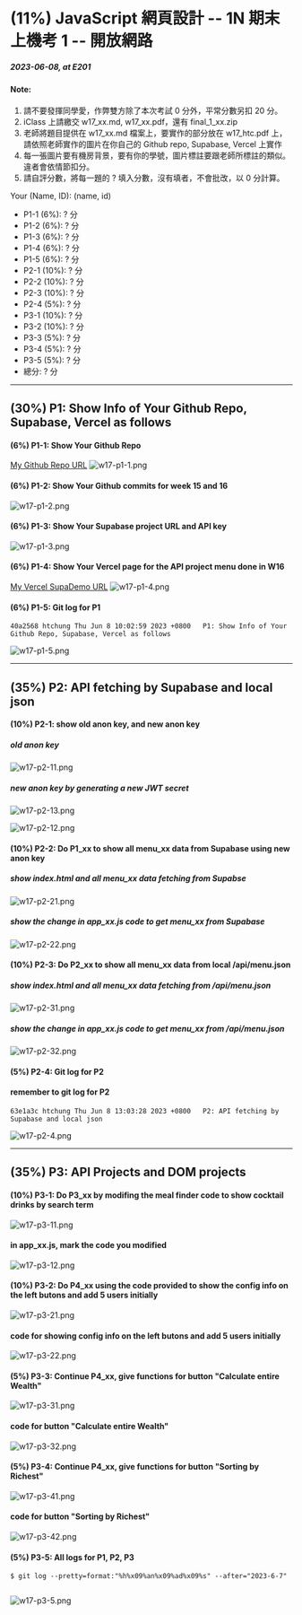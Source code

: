 # (11%) JavaScript 網頁設計 -- 1N 期末上機考 1 -- 開放網路

##### 2023-06-08, at E201

#### Note:

1. 請不要發揮同學愛，作弊雙方除了本次考試 0 分外，平常分數另扣 20 分。
2. iClass 上請繳交 w17_xx.md, w17_xx.pdf，還有 final_1_xx.zip
3. 老師將題目提供在 w17_xx.md 檔案上，要實作的部分放在 w17_htc.pdf 上，請依照老師實作的圖片在你自己的 Github repo, Supabase, Vercel 上實作
4. 每一張圖片要有機房背景，要有你的學號，圖片標註要跟老師所標註的類似。違者會依情節扣分。
5. 請自評分數，將每一題的 ? 填入分數，沒有填者，不會批改，以 0 分計算。

Your (Name, ID): (name, id)

- P1-1 (6%): ? 分
- P1-2 (6%): ? 分
- P1-3 (6%): ? 分
- P1-4 (6%): ? 分
- P1-5 (6%): ? 分
- P2-1 (10%): ? 分
- P2-2 (10%): ? 分
- P2-3 (10%): ? 分
- P2-4 (5%): ? 分
- P3-1 (10%): ? 分
- P3-2 (10%): ? 分
- P3-3 (5%): ? 分
- P3-4 (5%): ? 分
- P3-5 (5%): ? 分
- 總分: ? 分

---

## (30%) P1: Show Info of Your Github Repo, Supabase, Vercel as follows

#### (6%) P1-1: Show Your Github Repo

[My Github Repo URL](https://github.com/211410039/1112-1N-js-demo-id)
![w17-p1-1.png](https://qmfqlvkbasosvmqhicrw.supabase.co/storage/v1/object/public/demo-39/md_img/w17-p1-1.png?t=2023-06-08T11%3A01%3A53.101Z)

#### (6%) P1-2: Show Your Github commits for week 15 and 16

![w17-p1-2.png](https://qmfqlvkbasosvmqhicrw.supabase.co/storage/v1/object/public/demo-39/md_img/w17-p1-2.png?t=2023-06-08T11%3A01%3A53.101Z)

#### (6%) P1-3: Show Your Supabase project URL and API key

![w17-p1-3.png](https://qmfqlvkbasosvmqhicrw.supabase.co/storage/v1/object/public/demo-39/md_img/w17-p1-3.png?t=2023-06-08T11%3A01%3A53.101Z)

#### (6%) P1-4: Show Your Vercel page for the API project menu done in W16

[My Vercel SupaDemo URL](https://1112-1-n-js-demo-211410039.vercel.app/)
![w17-p1-4.png](https://qmfqlvkbasosvmqhicrw.supabase.co/storage/v1/object/public/demo-39/md_img/w17-p1-4.png?t=2023-06-08T11%3A01%3A53.101Z)

#### (6%) P1-5: Git log for P1

```
40a2568 htchung Thu Jun 8 10:02:59 2023 +0800   P1: Show Info of Your Github Repo, Supabase, Vercel as follows
```

![w17-p1-5.png]()

---

## (35%) P2: API fetching by Supabase and local json

#### (10%) P2-1: show old anon key, and new anon key

##### old anon key

![w17-p2-11.png]()

##### new anon key by generating a new JWT secret

![w17-p2-13.png]()

![w17-p2-12.png]()

#### (10%) P2-2: Do P1_xx to show all menu_xx data from Supabase using new anon key

##### show index.html and all menu_xx data fetching from Supabse

![w17-p2-21.png]()

##### show the change in app_xx.js code to get menu_xx from Supabase

![w17-p2-22.png]()

#### (10%) P2-3: Do P2_xx to show all menu_xx data from local /api/menu.json

##### show index.html and all menu_xx data fetching from /api/menu.json

![w17-p2-31.png]()

##### show the change in app_xx.js code to get menu_xx from /api/menu.json

![w17-p2-32.png]()

#### (5%) P2-4: Git log for P2

#### remember to git log for P2

```
63e1a3c htchung Thu Jun 8 13:03:28 2023 +0800   P2: API fetching by Supabase and local json
```

![w17-p2-4.png]()

---

## (35%) P3: API Projects and DOM projects

#### (10%) P3-1: Do P3_xx by modifing the meal finder code to show cocktail drinks by search term

![w17-p3-11.png]()

#### in app_xx.js, mark the code you modified

![w17-p3-12.png]()

#### (10%) P3-2: Do P4_xx using the code provided to show the config info on the left butons and add 5 users initially

![w17-p3-21.png]()

#### code for showing config info on the left butons and add 5 users initially

![w17-p3-22.png]()

#### (5%) P3-3: Continue P4_xx, give functions for button "Calculate entire Wealth"

![w17-p3-31.png]()

#### code for button "Calculate entire Wealth"

![w17-p3-32.png]()

#### (5%) P3-4: Continue P4_xx, give functions for button "Sorting by Richest"

![w17-p3-41.png]()

#### code for button "Sorting by Richest"

![w17-p3-42.png]()

#### (5%) P3-5: All logs for P1, P2, P3

```
$ git log --pretty=format:"%h%x09%an%x09%ad%x09%s" --after="2023-6-7"


```

![w17-p3-5.png]()
